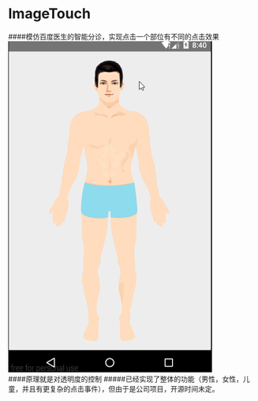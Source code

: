 # ImageTouch
####模仿百度医生的智能分诊，实现点击一个部位有不同的点击效果 <br>
![](https://github.com/JoeyCurry/ImageTouch/raw/master/pic/1.gif) <br>
####原理就是对透明度的控制
#####已经实现了整体的功能（男性，女性，儿童，并且有更复杂的点击事件），但由于是公司项目，开源时间未定。
